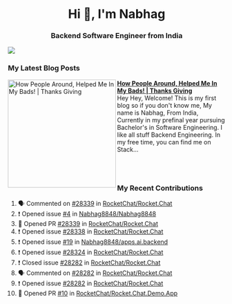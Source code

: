  
<h1 align="center">Hi 👋, I'm Nabhag</h1>
<h3 align="center">Backend Software Engineer from India</h3>

<img src="Twitter header - 2.png"/>

### My Latest Blog Posts 
<!-- HASHNODE_BLOG:START -->
<p align="left">
<a href="https://nabhagmotivaras.hashnode.dev//experience-2022" title="How People Around, Helped Me In My Bads!  | Thanks Giving"><img src="https://cdn.hashnode.com/res/hashnode/image/stock/unsplash/d1956810eb099b7959df44d932fa9fe4.jpeg" alt="How People Around, Helped Me In My Bads!  | Thanks Giving" width="250px" align="left" /></a>
<a href="https://nabhagmotivaras.hashnode.dev//experience-2022" title="How People Around, Helped Me In My Bads!  | Thanks Giving"><strong>How People Around, Helped Me In My Bads!  | Thanks Giving</strong></a>
<br/> Hey Hey, Welcome! This is my first blog so if you don't know me, My name is Nabhag, From India, Currently in my prefinal year pursuing Bachelor's in Software Engineering. I like all stuff Backend Engineering. In my free time, you can find me on Stack... </p> <br/> <br/>
<!-- HASHNODE_BLOG:END -->
<p align=left>

 ### My Recent Contributions

<!--START_SECTION:activity-->
1. 🗣 Commented on [#28339](https://github.com/RocketChat/Rocket.Chat/issues/28339) in [RocketChat/Rocket.Chat](https://github.com/RocketChat/Rocket.Chat)
2. ❗️ Opened issue [#4](https://github.com/Nabhag8848/Nabhag8848/issues/4) in [Nabhag8848/Nabhag8848](https://github.com/Nabhag8848/Nabhag8848)
3. 💪 Opened PR [#28339](https://github.com/RocketChat/Rocket.Chat/pull/28339) in [RocketChat/Rocket.Chat](https://github.com/RocketChat/Rocket.Chat)
4. ❗️ Opened issue [#28338](https://github.com/RocketChat/Rocket.Chat/issues/28338) in [RocketChat/Rocket.Chat](https://github.com/RocketChat/Rocket.Chat)
5. ❗️ Opened issue [#19](https://github.com/Nabhag8848/apps.ai.backend/issues/19) in [Nabhag8848/apps.ai.backend](https://github.com/Nabhag8848/apps.ai.backend)
6. ❗️ Opened issue [#28324](https://github.com/RocketChat/Rocket.Chat/issues/28324) in [RocketChat/Rocket.Chat](https://github.com/RocketChat/Rocket.Chat)
7. ❗️ Closed issue [#28282](https://github.com/RocketChat/Rocket.Chat/issues/28282) in [RocketChat/Rocket.Chat](https://github.com/RocketChat/Rocket.Chat)
8. 🗣 Commented on [#28282](https://github.com/RocketChat/Rocket.Chat/issues/28282) in [RocketChat/Rocket.Chat](https://github.com/RocketChat/Rocket.Chat)
9. ❗️ Opened issue [#28282](https://github.com/RocketChat/Rocket.Chat/issues/28282) in [RocketChat/Rocket.Chat](https://github.com/RocketChat/Rocket.Chat)
10. 💪 Opened PR [#10](https://github.com/RocketChat/Rocket.Chat.Demo.App/pull/10) in [RocketChat/Rocket.Chat.Demo.App](https://github.com/RocketChat/Rocket.Chat.Demo.App)
<!--END_SECTION:activity-->
 
 </p>


